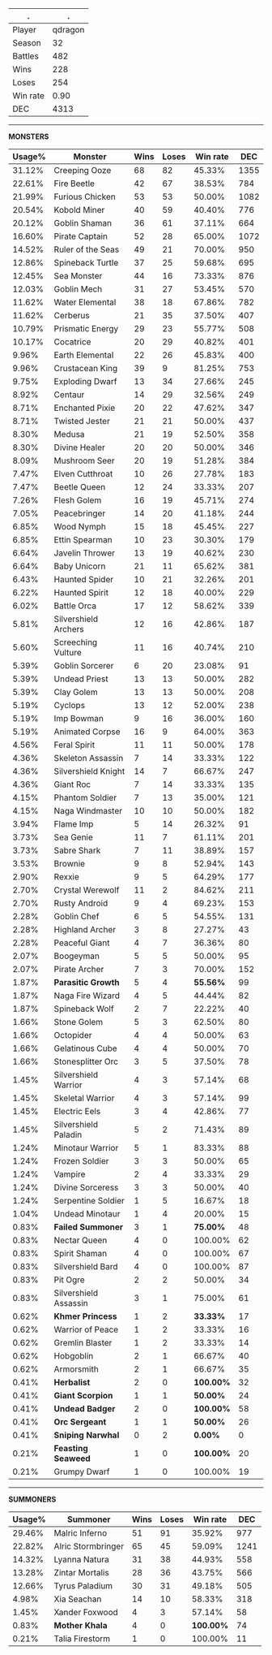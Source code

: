 .|.
|-|-
Player|qdragon
Season|32
Battles|482
Wins|228
Loses|254
Win rate|0.90
DEC|4313

---
**MONSTERS**

Usage%|Monster|Wins|Loses|Win rate|DEC|
-|-|-|-|-|-|
31.12%|Creeping Ooze|68|82|45.33%|1355|
22.61%|Fire Beetle|42|67|38.53%|784|
21.99%|Furious Chicken|53|53|50.00%|1082|
20.54%|Kobold Miner|40|59|40.40%|776|
20.12%|Goblin Shaman|36|61|37.11%|664|
16.60%|Pirate Captain|52|28|65.00%|1072|
14.52%|Ruler of the Seas|49|21|70.00%|950|
12.86%|Spineback Turtle|37|25|59.68%|695|
12.45%|Sea Monster|44|16|73.33%|876|
12.03%|Goblin Mech|31|27|53.45%|570|
11.62%|Water Elemental|38|18|67.86%|782|
11.62%|Cerberus|21|35|37.50%|407|
10.79%|Prismatic Energy|29|23|55.77%|508|
10.17%|Cocatrice|20|29|40.82%|401|
9.96%|Earth Elemental|22|26|45.83%|400|
9.96%|Crustacean King|39|9|81.25%|753|
9.75%|Exploding Dwarf|13|34|27.66%|245|
8.92%|Centaur|14|29|32.56%|249|
8.71%|Enchanted Pixie|20|22|47.62%|347|
8.71%|Twisted Jester|21|21|50.00%|437|
8.30%|Medusa|21|19|52.50%|358|
8.30%|Divine Healer|20|20|50.00%|346|
8.09%|Mushroom Seer|20|19|51.28%|384|
7.47%|Elven Cutthroat|10|26|27.78%|183|
7.47%|Beetle Queen|12|24|33.33%|207|
7.26%|Flesh Golem|16|19|45.71%|274|
7.05%|Peacebringer|14|20|41.18%|244|
6.85%|Wood Nymph|15|18|45.45%|227|
6.85%|Ettin Spearman|10|23|30.30%|179|
6.64%|Javelin Thrower|13|19|40.62%|230|
6.64%|Baby Unicorn|21|11|65.62%|381|
6.43%|Haunted Spider|10|21|32.26%|201|
6.22%|Haunted Spirit|12|18|40.00%|229|
6.02%|Battle Orca|17|12|58.62%|339|
5.81%|Silvershield Archers|12|16|42.86%|187|
5.60%|Screeching Vulture|11|16|40.74%|210|
5.39%|Goblin Sorcerer|6|20|23.08%|91|
5.39%|Undead Priest|13|13|50.00%|282|
5.39%|Clay Golem|13|13|50.00%|208|
5.19%|Cyclops|13|12|52.00%|238|
5.19%|Imp Bowman|9|16|36.00%|160|
5.19%|Animated Corpse|16|9|64.00%|363|
4.56%|Feral Spirit|11|11|50.00%|178|
4.36%|Skeleton Assassin|7|14|33.33%|122|
4.36%|Silvershield Knight|14|7|66.67%|247|
4.36%|Giant Roc|7|14|33.33%|135|
4.15%|Phantom Soldier|7|13|35.00%|121|
4.15%|Naga Windmaster|10|10|50.00%|182|
3.94%|Flame Imp|5|14|26.32%|91|
3.73%|Sea Genie|11|7|61.11%|201|
3.73%|Sabre Shark|7|11|38.89%|157|
3.53%|Brownie|9|8|52.94%|143|
2.90%|Rexxie|9|5|64.29%|177|
2.70%|Crystal Werewolf|11|2|84.62%|211|
2.70%|Rusty Android|9|4|69.23%|153|
2.28%|Goblin Chef|6|5|54.55%|131|
2.28%|Highland Archer|3|8|27.27%|43|
2.28%|Peaceful Giant|4|7|36.36%|80|
2.07%|Boogeyman|5|5|50.00%|95|
2.07%|Pirate Archer|7|3|70.00%|152|
1.87%|**Parasitic Growth**|5|4|**55.56%**|99|
1.87%|Naga Fire Wizard|4|5|44.44%|82|
1.87%|Spineback Wolf|2|7|22.22%|40|
1.66%|Stone Golem|5|3|62.50%|80|
1.66%|Octopider|4|4|50.00%|63|
1.66%|Gelatinous Cube|4|4|50.00%|70|
1.66%|Stonesplitter Orc|3|5|37.50%|78|
1.45%|Silvershield Warrior|4|3|57.14%|68|
1.45%|Skeletal Warrior|4|3|57.14%|99|
1.45%|Electric Eels|3|4|42.86%|77|
1.45%|Silvershield Paladin|5|2|71.43%|89|
1.24%|Minotaur Warrior|5|1|83.33%|88|
1.24%|Frozen Soldier|3|3|50.00%|65|
1.24%|Vampire|2|4|33.33%|29|
1.24%|Divine Sorceress|3|3|50.00%|40|
1.24%|Serpentine Soldier|1|5|16.67%|18|
1.04%|Undead Minotaur|1|4|20.00%|15|
0.83%|**Failed Summoner**|3|1|**75.00%**|48|
0.83%|Nectar Queen|4|0|100.00%|62|
0.83%|Spirit Shaman|4|0|100.00%|67|
0.83%|Silvershield Bard|4|0|100.00%|87|
0.83%|Pit Ogre|2|2|50.00%|34|
0.83%|Silvershield Assassin|3|1|75.00%|61|
0.62%|**Khmer Princess**|1|2|**33.33%**|17|
0.62%|Warrior of Peace|1|2|33.33%|16|
0.62%|Gremlin Blaster|1|2|33.33%|14|
0.62%|Hobgoblin|2|1|66.67%|40|
0.62%|Armorsmith|2|1|66.67%|35|
0.41%|**Herbalist**|2|0|**100.00%**|32|
0.41%|**Giant Scorpion**|1|1|**50.00%**|24|
0.41%|**Undead Badger**|2|0|**100.00%**|58|
0.41%|**Orc Sergeant**|1|1|**50.00%**|26|
0.41%|**Sniping Narwhal**|0|2|**0.00%**|0|
0.21%|**Feasting Seaweed**|1|0|**100.00%**|20|
0.21%|Grumpy Dwarf|1|0|100.00%|19|

---
**SUMMONERS**

Usage%|Summoner|Wins|Loses|Win rate|DEC|
-|-|-|-|-|-|
29.46%|Malric Inferno|51|91|35.92%|977|
22.82%|Alric Stormbringer|65|45|59.09%|1241|
14.32%|Lyanna Natura|31|38|44.93%|558|
13.28%|Zintar Mortalis|28|36|43.75%|566|
12.66%|Tyrus Paladium|30|31|49.18%|505|
4.98%|Xia Seachan|14|10|58.33%|318|
1.45%|Xander Foxwood|4|3|57.14%|58|
0.83%|**Mother Khala**|4|0|**100.00%**|74|
0.21%|Talia Firestorm|1|0|100.00%|11|
